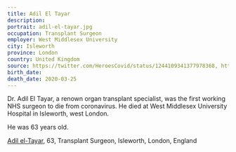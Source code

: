 ```yaml
---
title: Adil El Tayar
description: 
portrait: adil-el-tayar.jpg
occupation: Transplant Surgeon
employer: West Middlesex University
city: Isleworth
province: London
country: United Kingdom
source: https://twitter.com/HeroesCovid/status/1244109341377978368, https://www.theguardian.com/world/2020/mar/28/first-working-nhs-surgeon-dies-from-coronavirus, https://nursingnotes.co.uk/covid-19-memorial/
birth_date: 
death_date: 2020-03-25
---
```


Dr. Adil El Tayar, a renown organ transplant specialist, was the first working NHS surgeon to die from coronavirus. He died at West Middlesex University Hospital in Isleworth, west London.

He was 63 years old.

<a href="https://www.bbc.com/news/uk-england-london-52064450">Adil el-Tayar</a>, 63, Transplant Surgeon, Isleworth, London, England
